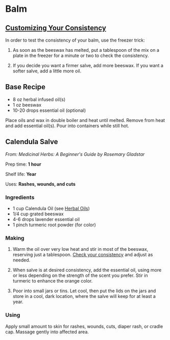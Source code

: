 # Balm

## [Customizing Your Consistency](#freezer-trick)
In order to test the consistency of your balm, use the freezer trick:
1. As soon as the beeswax has melted, put a tablespoon of the mix on a plate in the freezer for a minute or two to check the consistency.

2. If you decide you want a firmer salve, add more beeswax. If you want a softer salve, add a little more oil.

## Base Recipe
- 8 oz herbal infused oil(s)
- 1 oz beeswax
- 10-20 drops essential oil (optional)

Place oils and wax in double boiler and heat until melted. Remove from heat and add essential oil(s). Pour into containers while still hot.

## Calendula Salve
_From: Medicinal Herbs: A Beginner's Guide by Rosemary Gladstar_

Prep time: **1 hour**

Shelf life: **Year**

Uses: **Rashes, wounds, and cuts**

### Ingredients
- 1 cup Calendula Oil (see [Herbal Oils](Herbal-oils.md))
- 1/4 cup grated beeswax
- 4-6 drops lavender essential oil
- 1 pinch turmeric root powder (for color)

### Making
1. Warm the oil over very low heat and stir in most of the beeswax, reserving just a tablespoon. [Check your consistency](#freezer-trick) and adjust as needed.

2. When salve is at desired consistency, add the essential oil, using more or less depending on the strength of the scent you prefer. Stir in turmeric to enhance the orange color.

3. Poor into small jars or tins. Let cool, then put the lids on the jars and store in a cool, dark location, where the salve will keep for at least a year.


### Using
Apply small amount to skin for rashes, wounds, cuts, diaper rash, or cradle cap. Massage gently into affected area.

